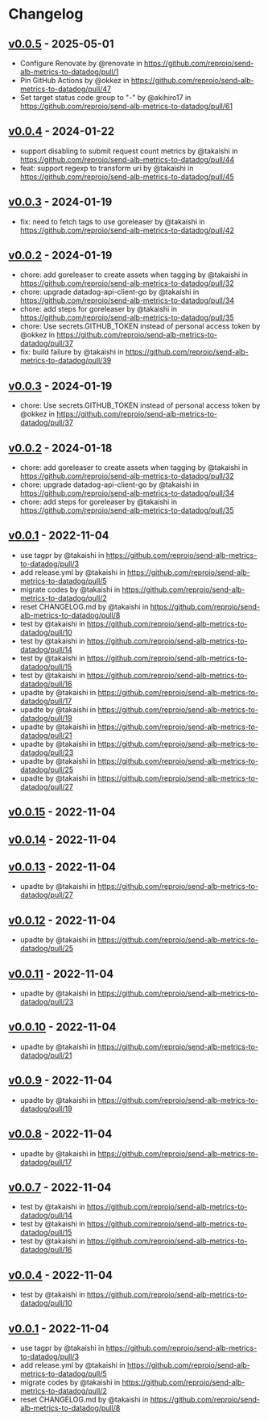 # Changelog

## [v0.0.5](https://github.com/reproio/send-alb-metrics-to-datadog/compare/v0.0.4...v0.0.5) - 2025-05-01
- Configure Renovate by @renovate in https://github.com/reproio/send-alb-metrics-to-datadog/pull/1
- Pin GitHub Actions by @okkez in https://github.com/reproio/send-alb-metrics-to-datadog/pull/47
- Set target status code group to "-" by @akihiro17 in https://github.com/reproio/send-alb-metrics-to-datadog/pull/61

## [v0.0.4](https://github.com/reproio/send-alb-metrics-to-datadog/compare/v0.0.3...v0.0.4) - 2024-01-22
- support disabling to submit request count metrics by @takaishi in https://github.com/reproio/send-alb-metrics-to-datadog/pull/44
- feat: support regexp to transform uri by @takaishi in https://github.com/reproio/send-alb-metrics-to-datadog/pull/45

## [v0.0.3](https://github.com/reproio/send-alb-metrics-to-datadog/compare/v0.0.2...v0.0.3) - 2024-01-19
- fix: need to fetch tags to use goreleaser by @takaishi in https://github.com/reproio/send-alb-metrics-to-datadog/pull/42

## [v0.0.2](https://github.com/reproio/send-alb-metrics-to-datadog/compare/v0.0.1...v0.0.2) - 2024-01-19
- chore: add goreleaser to create assets when tagging by @takaishi in https://github.com/reproio/send-alb-metrics-to-datadog/pull/32
- chore: upgrade datadog-api-client-go by @takaishi in https://github.com/reproio/send-alb-metrics-to-datadog/pull/34
- chore: add steps for goreleaser by @takaishi in https://github.com/reproio/send-alb-metrics-to-datadog/pull/35
- chore: Use secrets.GITHUB_TOKEN instead of personal access token by @okkez in https://github.com/reproio/send-alb-metrics-to-datadog/pull/37
- fix: build failure by @takaishi in https://github.com/reproio/send-alb-metrics-to-datadog/pull/39

## [v0.0.3](https://github.com/reproio/send-alb-metrics-to-datadog/compare/v0.0.2...v0.0.3) - 2024-01-19
- chore: Use secrets.GITHUB_TOKEN instead of personal access token by @okkez in https://github.com/reproio/send-alb-metrics-to-datadog/pull/37

## [v0.0.2](https://github.com/reproio/send-alb-metrics-to-datadog/compare/v0.0.1...v0.0.2) - 2024-01-18
- chore: add goreleaser to create assets when tagging by @takaishi in https://github.com/reproio/send-alb-metrics-to-datadog/pull/32
- chore: upgrade datadog-api-client-go by @takaishi in https://github.com/reproio/send-alb-metrics-to-datadog/pull/34
- chore: add steps for goreleaser by @takaishi in https://github.com/reproio/send-alb-metrics-to-datadog/pull/35

## [v0.0.1](https://github.com/reproio/send-alb-metrics-to-datadog/commits/v0.0.1) - 2022-11-04
- use tagpr by @takaishi in https://github.com/reproio/send-alb-metrics-to-datadog/pull/3
- add release.yml by @takaishi in https://github.com/reproio/send-alb-metrics-to-datadog/pull/5
- migrate codes by @takaishi in https://github.com/reproio/send-alb-metrics-to-datadog/pull/2
- reset CHANGELOG.md by @takaishi in https://github.com/reproio/send-alb-metrics-to-datadog/pull/8
- test by @takaishi in https://github.com/reproio/send-alb-metrics-to-datadog/pull/10
- test by @takaishi in https://github.com/reproio/send-alb-metrics-to-datadog/pull/14
- test by @takaishi in https://github.com/reproio/send-alb-metrics-to-datadog/pull/15
- test by @takaishi in https://github.com/reproio/send-alb-metrics-to-datadog/pull/16
- upadte by @takaishi in https://github.com/reproio/send-alb-metrics-to-datadog/pull/17
- upadte by @takaishi in https://github.com/reproio/send-alb-metrics-to-datadog/pull/19
- upadte by @takaishi in https://github.com/reproio/send-alb-metrics-to-datadog/pull/21
- upadte by @takaishi in https://github.com/reproio/send-alb-metrics-to-datadog/pull/23
- upadte by @takaishi in https://github.com/reproio/send-alb-metrics-to-datadog/pull/25
- upadte by @takaishi in https://github.com/reproio/send-alb-metrics-to-datadog/pull/27

## [v0.0.15](https://github.com/reproio/send-alb-metrics-to-datadog/compare/v0.0.14...v0.0.15) - 2022-11-04

## [v0.0.14](https://github.com/reproio/send-alb-metrics-to-datadog/compare/v0.0.13...v0.0.14) - 2022-11-04

## [v0.0.13](https://github.com/reproio/send-alb-metrics-to-datadog/compare/v0.0.12...v0.0.13) - 2022-11-04
- upadte by @takaishi in https://github.com/reproio/send-alb-metrics-to-datadog/pull/27

## [v0.0.12](https://github.com/reproio/send-alb-metrics-to-datadog/compare/v0.0.11...v0.0.12) - 2022-11-04
- upadte by @takaishi in https://github.com/reproio/send-alb-metrics-to-datadog/pull/25

## [v0.0.11](https://github.com/reproio/send-alb-metrics-to-datadog/compare/v0.0.10...v0.0.11) - 2022-11-04
- upadte by @takaishi in https://github.com/reproio/send-alb-metrics-to-datadog/pull/23

## [v0.0.10](https://github.com/reproio/send-alb-metrics-to-datadog/compare/v0.0.9...v0.0.10) - 2022-11-04
- upadte by @takaishi in https://github.com/reproio/send-alb-metrics-to-datadog/pull/21

## [v0.0.9](https://github.com/reproio/send-alb-metrics-to-datadog/compare/v0.0.8...v0.0.9) - 2022-11-04
- upadte by @takaishi in https://github.com/reproio/send-alb-metrics-to-datadog/pull/19

## [v0.0.8](https://github.com/reproio/send-alb-metrics-to-datadog/compare/v0.0.7...v0.0.8) - 2022-11-04
- upadte by @takaishi in https://github.com/reproio/send-alb-metrics-to-datadog/pull/17

## [v0.0.7](https://github.com/reproio/send-alb-metrics-to-datadog/compare/v0.0.6...v0.0.7) - 2022-11-04
- test by @takaishi in https://github.com/reproio/send-alb-metrics-to-datadog/pull/14
- test by @takaishi in https://github.com/reproio/send-alb-metrics-to-datadog/pull/15
- test by @takaishi in https://github.com/reproio/send-alb-metrics-to-datadog/pull/16

## [v0.0.4](https://github.com/reproio/send-alb-metrics-to-datadog/compare/v0.0.3...v0.0.4) - 2022-11-04
- test by @takaishi in https://github.com/reproio/send-alb-metrics-to-datadog/pull/10

## [v0.0.1](https://github.com/reproio/send-alb-metrics-to-datadog/commits/v0.0.1) - 2022-11-04
- use tagpr by @takaishi in https://github.com/reproio/send-alb-metrics-to-datadog/pull/3
- add release.yml by @takaishi in https://github.com/reproio/send-alb-metrics-to-datadog/pull/5
- migrate codes by @takaishi in https://github.com/reproio/send-alb-metrics-to-datadog/pull/2
- reset CHANGELOG.md by @takaishi in https://github.com/reproio/send-alb-metrics-to-datadog/pull/8
